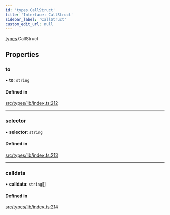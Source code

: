 ```yaml
---
id: 'types.CallStruct'
title: 'Interface: CallStruct'
sidebar_label: 'CallStruct'
custom_edit_url: null
---
```


[types](../namespaces/types.md).CallStruct

## Properties

### to

• **to**: `string`

#### Defined in

[src/types/lib/index.ts:212](https://github.com/0xs34n/starknet.js/blob/develop/src/types/lib/index.ts#L212)

---

### selector

• **selector**: `string`

#### Defined in

[src/types/lib/index.ts:213](https://github.com/0xs34n/starknet.js/blob/develop/src/types/lib/index.ts#L213)

---

### calldata

• **calldata**: `string`[]

#### Defined in

[src/types/lib/index.ts:214](https://github.com/0xs34n/starknet.js/blob/develop/src/types/lib/index.ts#L214)

